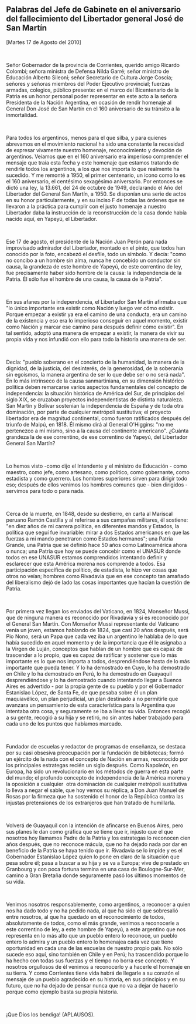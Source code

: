 Palabras del Jefe de Gabinete en el aniversario del fallecimiento del Libertador general José de San Martín
-----------------------------------------------------------------------------------------------------------

[Martes 17 de Agosto del 2010]

 

Señor Gobernador de la provincia de Corrientes, querido amigo Ricardo
Colombi; señora ministra de Defensa Nilda Garré; señor ministro de
Educación Alberto Sileoni; señor Secretario de Cultura Jorge Coscia;
señores y señoras miembros del Poder Ejecutivo provincial; fuerzas
armadas, colegios, público presente: en el marco del Bicentenario de la
Patria es un honor personal poder representar en este acto a la señora
Presidenta de la Nación Argentina, en ocasión de rendir homenaje al
General Don José de San Martín en el 160 aniversario de su tránsito a la
inmortalidad.

 

Para todos los argentinos, menos para el que silba, y para quienes
abrevamos en el movimiento nacional ha sido una constante la necesidad
de expresar vivamente nuestro homenaje, reconocimiento y devoción de
argentinos. Veíamos que en el 160 aniversario era imperioso comprender
el mensaje que traía esta fecha y este homenaje que estamos tratando de
rendirle todos los argentinos, a los que nos importa lo que realmente ha
sucedido. Y me remonté a 1950, el primer centenario, un icono como lo es
el 160 aniversario, el centésimo sexagésimo aniversario. Por entonces se
dictó una ley, la 13.661, del 24 de octubre de 1949, declarando el Año
del Libertador del General San Martín, a 1950. Se disponían una serie de
actos en su honor particularmente, y en su inciso F de todas las órdenes
que se llevaron a la práctica para cumplir con el justo homenaje a
nuestro Libertador daba la instrucción de la reconstrucción de la casa
donde había nacido aquí, en Yapeyú, el Libertador.

 

Ese 17 de agosto, el presidente de la Nación Juan Perón para nada
improvisado admirador del Libertador, montado en el pinto, que todos han
conocido por la foto, encabezó el desfile, todo un símbolo. Y decía:
"como no concibo a un hombre sin alma, nunca he concebido un conductor
sin causa, la grandeza de este hombre de Yapeyú, de este correntino de
ley, fue precisamente haber sido hombre de la causa: la independencia de
la Patria. Él sólo fue el hombre de una causa, la causa de la Patria".

 

En sus afanes por la independencia, el Libertador San Martín afirmaba
que "lo único importante era existir como Nación y luego ver cómo
existir. Porque empezar a existir ya era el camino de una conducta, era
un camino de la existencia y eso era lo imperioso conseguir en aquel
momento, existir como Nación y marcar ese camino para después definir
cómo existir". En tal sentido, adoptó una manera de empezar a existir,
la manera de vivir su propia vida y nos infundió con ello para todo la
historia una manera de ser.

 

Decía: "pueblo soberano en el concierto de la humanidad, la manera de la
dignidad, de la justicia, del desinterés, de la generosidad, de la
soberanía sin egoísmos, la manera argentina de ser lo que debe ser o no
será nada". En lo más intrínseco de la causa sanmartiniana, en su
dimensión histórico política deben remarcarse varios aspectos
fundamentales del concepto de independencia: la situación histórica de
América del Sur, de principios del siglo XIX, se cruzaban proyectos
independentistas de distinta naturaleza. San Martín y Bolívar sostenían
la independencia de España y de toda otra dominación, por parte de
cualquier metrópoli sustitutiva; el proyecto libertador era de magnitud
continental, como fueron ratificados después del triunfo de Maipú, en
1818. Él mismo dirá al General O'Higgins: "no me pertenezco a mí mismo,
sino a la causa del continente americano". ¿Cuánta grandeza la de ese
correntino, de ese correntino de Yapeyú, del Libertador General San
Martín?

 

Lo hemos visto -como dijo el Intendente y el ministro de Educación -
como maestro, como jefe, como artesano, como político, como gobernante,
como estadista y como guerrero. Los hombres superiores sirven para
dirigir todo eso; después de ellos venimos los hombres comunes que -
bien dirigidos - servimos para todo o para nada.

 

Cerca de la muerte, en 1848, desde su destierro, en carta al Mariscal
peruano Ramón Castilla y al referirse a sus campañas militares, él
sostiene: "en diez años de mi carrera política, en diferentes mandos y
Estados, la política que seguí fue invariable: mirar a dos Estados
americanos en que las fuerzas a mi mando penetraron como Estados
hermanos"; una Patria Grande, una Patria que se definió hace 50 años
como Latinoamérica ahora o nunca; una Patria que hoy se puede concebir
como el UNASUR donde todos en ese UNASUR estamos comprendidos intentando
definir y esclarecer que esta América morena nos comprende a todos. Esa
participación específica de político, de estadista, le hizo ver cosas
que otros no veían; hombres como Rivadavia que en ese concepto tan
amañado del liberalismo dejó de lado las cosas importantes que hacían la
cuestión de Patria.

 

Por primera vez llegan los enviados del Vaticano, en 1824, Monseñor
Mussi, que de ninguna manera es reconocido por Rivadavia y si es
reconocido por el General San Martín. Con Monseñor Mussi representante
del Vaticano venía un joven, estamos hablando de 1824, que casi 20 años
después, será Pio Nono, será un Papa que cada vez iba un argentino le
hablaba de lo que había sucedido en aquel momento y de la importancia
que él le asignaba a la Virgen de Luján, conceptos que hablan de un
hombre que es capaz de trascender a lo propio, que es capaz de ratificar
y sostener que lo más importante es lo que nos importa a todos,
desprendiéndose hasta de lo más importante que pueda tener. Y lo ha
demostrado en Cuyo, lo ha demostrado en Chile y lo ha demostrado en
Perú, lo ha demostrado en Guayaquil desprendiéndose y lo ha demostrado
cuando intentando llegar a Buenos Aires es advertido - por la propia
gente de su pueblo y por el Gobernador Estanislao López, de Santa Fe, de
que pesaba sobre él un plan maquiavélico, un plan perjudicial, un plan
destinado a no permitirle que avanzara un pensamiento de esta
característica para la Argentina que intentaba otra cosa, y seguramente
se iba a llevar su vida. Entonces recogió a su gente, recogió a su hija
y se retiró, no sin antes haber trabajado para cada uno de los puntos
que habíamos marcado.

 

Fundador de escuelas y redactor de programas de enseñanza, se destaca
por su casi obsesiva preocupación por la fundación de bibliotecas; formó
un ejército de la nada con el concepto de Nación en armas, reconocido
por los principales estrategas recién un siglo después. Como Napoleón,
en Europa, ha sido un revolucionario en los métodos de guerra en esta
parte del mundo; el profundo concepto de independencia de la América
morena y la oposición a cualquier  otra dominación de cualquier
metrópoli sustitutiva lo lleva a negar el sable, que hoy vemos su
réplica, a Don Juan Manuel de Rosas por la firmeza que ha sostenido el
honor de la República contra las injustas pretensiones de los
extranjeros que han tratado de humillarla.

 

Volverá de Guayaquil con la intención de afincarse en Buenos Aires, pero
sus planes le dan como gráfica que se tiene que ir, injusto que el que
nosotros hoy llamamos Padre de la Patria y los estrategas lo reconocen
cien años después, que no reconoce mácula, que no ha dejado nada por dar
en beneficio de la Patria se haya tenido que ir. Rivadavia se lo impide
y es el Gobernador Estanislao López quien lo pone en claro de la
situación que pesa sobre él; pasa a buscar a su hija y se va a Europa;
vive de prestado en Granbourg y con poca fortuna termina en una casa de
Boulogne-Sur-Mer, camino a Gran Bretaña donde seguramente pasó los
últimos momentos de su vida.

 

Venimos nosotros responsablemente, como argentinos, a reconocer a quien
nos ha dado todo y no ha pedido nada, al que ha sido el que sobresalió
entre nosotros, al que ha quedado en el reconocimiento de todos,
absolutamente de todos, como el más grande, venimos a reconocerle a este
correntino de ley, a este hombre de Yapeyú, a este argentino que nos
representa en lo más alto que un pueblo entero lo reconoce, un pueblo
entero lo admira y un pueblo entero lo homenajea cada vez que tiene
oportunidad en cada una de las escuelas de nuestro propio país. No sólo
sucede eso aquí, sino también en Chile y en Perú; ha trascendido porque
lo ha hecho con todas sus fuerzas y el tiempo no borra ese concepto. Y
nosotros orgullosos de él venimos a reconocerlo y a hacerle el homenaje
en su tierra. Y como Corrientes tiene vida habrá de llegarle a su
corazón el mensaje de un pueblo agradecido en su historia, en sus
principios y en su futuro, que no ha dejado de pensar nunca que no va a
dejar de hacerlo porque como ejemplo basta su propia historia.

 

¡Que Dios los bendiga! (APLAUSOS).                        
